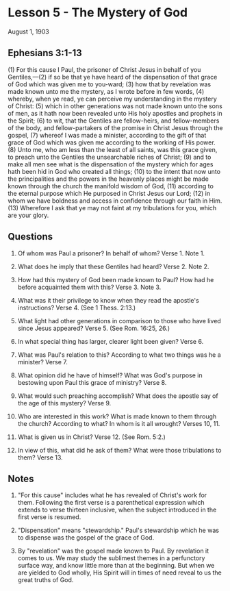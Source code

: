 # Lesson 5 - The Mystery of God

August 1, 1903

## Ephesians 3:1-13

(1) For this cause I Paul, the prisoner of Christ Jesus in behalf of you Gentiles,—(2) if so be that ye have heard of the dispensation of that grace of God which was given me to you-ward; (3) how that by revelation was made known unto me the mystery, as I wrote before in few words, (4) whereby, when ye read, ye can perceive my understanding in the mystery of Christ: (5) which in other generations was not made known unto the sons of men, as it hath now been revealed unto His holy apostles and prophets in the Spirit; (6) to wit, that the Gentiles are fellow-heirs, and fellow-members of the body, and fellow-partakers of the promise in Christ Jesus through the gospel, (7) whereof I was made a minister, according to the gift of that grace of God which was given me according to the working of His power. (8) Unto me, who am less than the least of all saints, was this grace given, to preach unto the Gentiles the unsearchable riches of Christ; (9) and to make all men see what is the dispensation of the mystery which for ages hath been hid in God who created all things; (10) to the intent that now unto the principalities and the powers in the heavenly places might be made known through the church the manifold wisdom of God, (11) according to the eternal purpose which He purposed in Christ Jesus our Lord; (12) in whom we have boldness and access in confidence through our faith in Him. (13) Wherefore I ask that ye may not faint at my tribulations for you, which are your glory.

## Questions

1. Of whom was Paul a prisoner? In behalf of whom? Verse 1. Note 1.

2. What does he imply that these Gentiles had heard? Verse 2. Note 2.

3. How had this mystery of God been made known to Paul? How had he before acquainted them with this? Verse 3. Note 3.

4. What was it their privilege to know when they read the apostle's instructions? Verse 4. (See 1 Thess. 2:13.)

5. What light had other generations in comparison to those who have lived since Jesus appeared? Verse 5. (See Rom. 16:25, 26.)

6. In what special thing has larger, clearer light been given? Verse 6.

7. What was Paul's relation to this? According to what two things was he a minister? Verse 7.

8. What opinion did he have of himself? What was God's purpose in bestowing upon Paul this grace of ministry? Verse 8.

9. What would such preaching accomplish? What does the apostle say of the age of this mystery? Verse 9.

10. Who are interested in this work? What is made known to them through the church? According to what? In whom is it all wrought? Verses 10, 11.

11. What is given us in Christ? Verse 12. (See Rom. 5:2.)

12. In view of this, what did he ask of them? What were those tribulations to them? Verse 13.

## Notes

1. "For this cause" includes what he has revealed of Christ's work for them. Following the first verse is a parenthetical expression which extends to verse thirteen inclusive, when the subject introduced in the first verse is resumed.

2. "Dispensation" means "stewardship." Paul's stewardship which he was to dispense was the gospel of the grace of God.

3. By "revelation" was the gospel made known to Paul. By revelation it comes to us. We may study the sublimest themes in a perfunctory surface way, and know little more than at the beginning. But when we are yielded to God wholly, His Spirit will in times of need reveal to us the great truths of God.